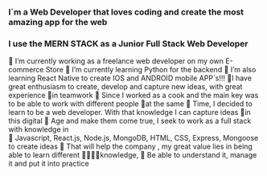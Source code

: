 ### I´m a Web Developer that loves coding and create the most amazing app for the web
### I use the MERN STACK as a Junior Full Stack Web Developer


 🌱 I’m currently working as a freelance web developer on my own E-commerce Store
 🌱 I’m currently learning Python  for the backend
 🌱 I’m also learning React Native to create IOS and ANDROID mobile APP´s!!!
 🌱I have great enthusiasm to create, develop and capture new ideas, with great experience  🌱in teamwork 
🌱 Since I worked as a cook and the main key was to be able to work with different people 🌱at the same 
🌱 Time, I decided to learn to be a web developer. With that knowledge I can capture ideas 🌱in this digital 
🌱 Age and make them come true, I seek to work as a full stack with knowledge in  
🌱 Javascript, React.js, Node.js, MongoDB, HTML, CSS, Express, Mongoose to create ideas 
🌱 That will help  the company , my great value lies in being able to learn different 🌱🌱🌱🌱knowledge, 
🌱 Be able to understand it, manage it and put it into practice
